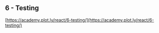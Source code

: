 ## 6 - Testing

[https://academy.plot.ly/react/6-testing/](https://academy.plot.ly/react/6-testing/)

